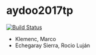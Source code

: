 # aydoo2017tp

[![Build Status](https://travis-ci.org/MarcoKlemenc/aydoo2017tp.svg?branch=master)](https://travis-ci.org/MarcoKlemenc/aydoo2017tp)

* Klemenc, Marco
* Echegaray Sierra, Rocio Luján
